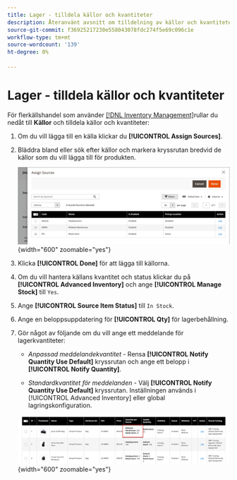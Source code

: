 ```yaml
---
title: Lager - tilldela källor och kvantiteter
description: Återanvänt avsnitt om tilldelning av källor och kvantiteter när katalogprodukter skapas.
source-git-commit: f36925217230e558043078fdc274f5e69c096c1e
workflow-type: tm+mt
source-wordcount: '139'
ht-degree: 0%

---
```


# Lager - tilldela källor och kvantiteter

För flerkällshandel som använder [[!DNL Inventory Management]](../inventory-management/introduction.md)rullar du nedåt till **Källor** och tilldela källor och kvantiteter:

1. Om du vill lägga till en källa klickar du **[!UICONTROL Assign Sources]**.

1. Bläddra bland eller sök efter källor och markera kryssrutan bredvid de källor som du vill lägga till för produkten.

   ![Tilldela källor till produkten](../catalog/assets/inventory-product-assign-sources.png){width="600" zoomable="yes"}

1. Klicka **[!UICONTROL Done]** för att lägga till källorna.

1. Om du vill hantera källans kvantitet och status klickar du på **[!UICONTROL Advanced Inventory]** och ange **[!UICONTROL Manage Stock]** till `Yes`.

1. Ange **[!UICONTROL Source Item Status]** till `In Stock`.

1. Ange en beloppsuppdatering för **[!UICONTROL Qty]** för lagerbehållning.

1. Gör något av följande om du vill ange ett meddelande för lagerkvantiteter:

   - _Anpassad meddelandekvantitet_ - Rensa **[!UICONTROL Notify Quantity Use Default]** kryssrutan och ange ett belopp i **[!UICONTROL Notify Quantity]**.

   - _Standardkvantitet för meddelanden_ - Välj **[!UICONTROL Notify Quantity Use Default]** kryssrutan. Inställningen används i [!UICONTROL Advanced Inventory] eller global lagringskonfiguration.

   ![Uppdatera produktkvantiteter per källa](../catalog/assets/inventory-product-quantity.png){width="600" zoomable="yes"}
